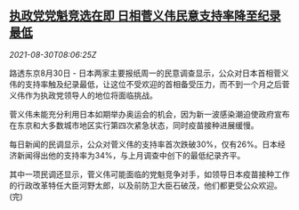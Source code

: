 <!--1630312263000-->
[执政党党魁竞选在即 日相菅义伟民意支持率降至纪录最低](https://cn.reuters.com/article/japan-ldp-election-suga-0830-idCNKBS2FV0HI)
------

<div><i>2021-08-30T08:06:25Z</i></div><p>路透东京8月30日 - 日本两家主要报纸周一的民意调查显示，公众对日本首相菅义伟的支持率触及纪录最低，让这位不受欢迎的首相备受压力，而不到一个月之后菅义伟作为执政党领导人的地位将面临挑战。</p><p>菅义伟未能充分利用日本如期举办奥运会的机会，因为新一波感染潮迫使政府宣布在东京和大多数城市地区实行第四次紧急状态，同时疫苗接种进展缓慢。</p><p>每日新闻的民调显示，公众对菅义伟的支持率首次跌破30%，仅有26%。日本经济新闻得出他的支持率为34%，与上月调查中创下的最低纪录齐平。</p><p>其中一项民调还显示，菅义伟可能面临的党魁竞争对手，如领导日本疫苗接种工作的行政改革特任大臣河野太郎，以及前防卫大臣石破茂，他们都更受公众欢迎。(完)</p>
